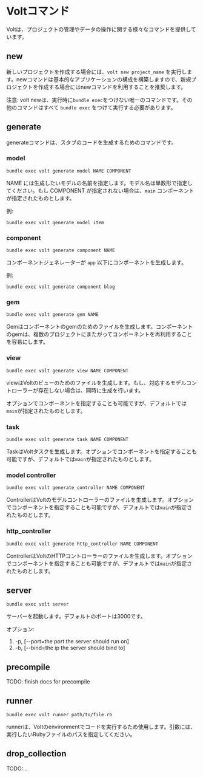# Voltコマンド

Voltは、プロジェクトの管理やデータの操作に関する様々なコマンドを提供しています。

## new

新しいプロジェクトを作成する場合には、```volt new project_name``` を実行します。newコマンドは基本的なアプリケーションの構成を構築しますので、新規プロジェクトを作成する場合にはnewコマンドを利用することを推奨します。

注意: volt newは、実行時に```bundle exec```をつけない唯一のコマンドです。その他のコマンドはすべて ```bundle exec``` をつけて実行する必要があります。

## generate

generateコマンドは、スタブのコードを生成するためのコマンドです。

### model

```bundle exec volt generate model NAME COMPONENT```

NAME には生成したいモデルの名前を指定します。モデル名は単数形で指定してください。もし COMPONENT が指定されない場合は、```main``` コンポーネントが指定されたものとします。

例:

```bundle exec volt generate model item```

### component

```bundle exec volt generate component NAME```

コンポーネントジェネレーターが ```app``` 以下にコンポーネントを生成します。

例:

```bundle exec volt generate component blog```

### gem

```bundle exec volt generate gem NAME```

Gemはコンポーネントのgemのためのファイルを生成します。コンポーネントのgemは、複数のプロジェクトにまたがってコンポーネントを再利用することを容易にします。

### view

```bundle exec volt generate view NAME COMPONENT```

viewはVoltのビューのためのファイルを生成します。もし、対応するモデルコントローラーが存在しない場合は、同時に生成を行います。

オプションでコンポーネントを指定することも可能ですが、デフォルトでは`main`が指定されたものとします。

### task

```bundle exec volt generate task NAME COMPONENT```

TaskはVoltタスクを生成します。オプションでコンポーネントを指定することも可能ですが、デフォルトでは`main`が指定されたものとします。

### model controller

```bundle exec volt generate controller NAME COMPONENT```

ControllerはVoltのモデルコントローラーのファイルを生成します。オプションでコンポーネントを指定することも可能ですが、デフォルトでは`main`が指定されたものとします。

### http_controller

```bundle exec volt generate http_controller NAME COMPONENT```

ControllerはVoltのHTTPコントローラーのファイルを生成します。オプションでコンポーネントを指定することも可能ですが、デフォルトでは`main`が指定されたものとします。

## server

```bundle exec volt server```

サーバーを起動します。デフォルトのポートは3000です。

オプション:
1.  -p, [--port=the port the server should run on]
2.  -b, [--bind=the ip the server should bind to]

## precompile

TODO: finish docs for precompile

## runner

```bundle exec volt runner path/to/file.rb```

runnerは、Voltのenvironmentでコードを実行するため使用します。引数には、実行したいRubyファイルのパスを指定してください。

## drop_collection

TODO:...

